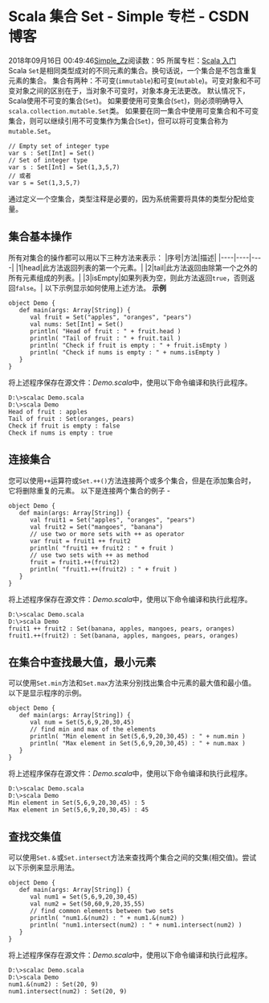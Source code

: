 # Scala  集合  Set - Simple 专栏 - CSDN博客
2018年09月16日 00:49:46[Simple_Zz](https://me.csdn.net/love284969214)阅读数：95
所属专栏：[Scala 入门](https://blog.csdn.net/column/details/27500.html)
Scala `Set`是相同类型成对的不同元素的集合。换句话说，一个集合是不包含重复元素的集合。 集合有两种：不可变(`immutable`)和可变(`mutable`)。可变对象和不可变对象之间的区别在于，当对象不可变时，对象本身无法更改。
默认情况下，Scala使用不可变的集合(`Set`)。 如果要使用可变集合(`Set`)，则必须明确导入`scala.collection.mutable.Set`类。 如果要在同一集合中使用可变集合和不可变集合，则可以继续引用不可变集作为集合(`Set`)，但可以将可变集合称为`mutable.Set`。
```
// Empty set of integer type
var s : Set[Int] = Set()
// Set of integer type
var s : Set[Int] = Set(1,3,5,7)
// 或者
var s = Set(1,3,5,7)
```
通过定义一个空集合，类型注释是必要的，因为系统需要将具体的类型分配给变量。
## 集合基本操作
所有对集合的操作都可以用以下三种方法来表示：
|序号|方法|描述|
|----|----|----|
|1|head|此方法返回列表的第一个元素。|
|2|tail|此方法返回由除第一个之外的所有元素组成的列表。|
|3|isEmpty|如果列表为空，则此方法返回`true`，否则返回`false`。|
以下示例显示如何使用上述方法。
**示例**
```
object Demo {
   def main(args: Array[String]) {
      val fruit = Set("apples", "oranges", "pears")
      val nums: Set[Int] = Set()
      println( "Head of fruit : " + fruit.head )
      println( "Tail of fruit : " + fruit.tail )
      println( "Check if fruit is empty : " + fruit.isEmpty )
      println( "Check if nums is empty : " + nums.isEmpty )
   }
}
```
将上述程序保存在源文件：*Demo.scala*中，使用以下命令编译和执行此程序。
```
D:\>scalac Demo.scala
D:\>scala Demo
Head of fruit : apples
Tail of fruit : Set(oranges, pears)
Check if fruit is empty : false
Check if nums is empty : true
```
## 连接集合
您可以使用`++`运算符或`Set.++()`方法连接两个或多个集合，但是在添加集合时，它将删除重复的元素。
以下是连接两个集合的例子 -
```
object Demo {
   def main(args: Array[String]) {
      val fruit1 = Set("apples", "oranges", "pears")
      val fruit2 = Set("mangoes", "banana")
      // use two or more sets with ++ as operator
      var fruit = fruit1 ++ fruit2
      println( "fruit1 ++ fruit2 : " + fruit )
      // use two sets with ++ as method
      fruit = fruit1.++(fruit2)
      println( "fruit1.++(fruit2) : " + fruit )
   }
}
```
将上述程序保存在源文件：*Demo.scala*中，使用以下命令编译和执行此程序。
```
D:\>scalac Demo.scala
D:\>scala Demo
fruit1 ++ fruit2 : Set(banana, apples, mangoes, pears, oranges)
fruit1.++(fruit2) : Set(banana, apples, mangoes, pears, oranges)
```
## 在集合中查找最大值，最小元素
可以使用`Set.min`方法和`Set.max`方法来分别找出集合中元素的最大值和最小值。 以下是显示程序的示例。
```
object Demo {
   def main(args: Array[String]) {
      val num = Set(5,6,9,20,30,45)
      // find min and max of the elements
      println( "Min element in Set(5,6,9,20,30,45) : " + num.min )
      println( "Max element in Set(5,6,9,20,30,45) : " + num.max )
   }
}
```
将上述程序保存在源文件：*Demo.scala*中，使用以下命令编译和执行此程序。
```
D:\>scalac Demo.scala
D:\>scala Demo
Min element in Set(5,6,9,20,30,45) : 5
Max element in Set(5,6,9,20,30,45) : 45
```
## 查找交集值
可以使用`Set.＆`或`Set.intersect`方法来查找两个集合之间的交集(相交值)。尝试以下示例来显示用法。
```
object Demo {
   def main(args: Array[String]) {
      val num1 = Set(5,6,9,20,30,45)
      val num2 = Set(50,60,9,20,35,55)
      // find common elements between two sets
      println( "num1.&(num2) : " + num1.&(num2) )
      println( "num1.intersect(num2) : " + num1.intersect(num2) )
   }
}
```
将上述程序保存在源文件：*Demo.scala*中，使用以下命令编译和执行此程序。
```
D:\>scalac Demo.scala
D:\>scala Demo
num1.&(num2) : Set(20, 9)
num1.intersect(num2) : Set(20, 9)
```
